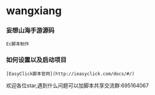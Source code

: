 # wangxiang

### 妄想山海手游源码

```
Ec脚本制作
```
### 如何设置以及启动项目

```
[EasyClick脚本官网](http://ieasyclick.com/docs/#/)
```
欢迎各位star,遇到什么问题可以加脚本共享交流群:695164067

